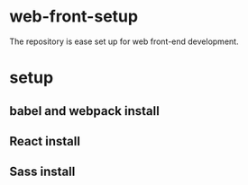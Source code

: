# web-front-setup
The repository is ease set up for web front-end development.

# setup
## babel and webpack install
## React install
## Sass install